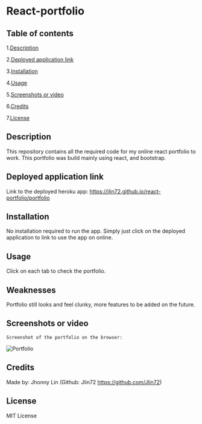 # React-portfolio
## Table of contents
  1.[Description](#Description)

  2.[Deployed application link](#Deployed-application-link)

  3.[Installation](#Installation)

  4.[Usage](#Usage)

  5.[Screenshots or video](#Screenshots-or-video)

  6.[Credits](#Credits)

  7.[License](#License)
## Description 
  This repository contains all the required code for my online react portfolio to work. This portfolio was build mainly using react, and bootstrap.
## Deployed application link
  Link to the deployed heroku app: https://jlin72.github.io/react-portfolio/portfolio
## Installation
  No installation required to run the app. Simply just click on the deployed application to link to use the app on online.
## Usage
  Click on each tab to check the portfolio.
## Weaknesses
  Portfolio still looks and feel clunky, more features to be added on the future.
## Screenshots or video
    Screenshot of the portfolio on the browser:
  ![Portfolio](https://i.imgur.com/odksMiX.png)
## Credits
  Made by: Jhonny Lin (Github: Jlin72 https://github.com/Jlin72)
## License
  MIT License
